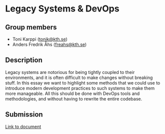 # Legacy Systems & DevOps


## Group members

- Toni Karppi (tonik@kth.se)
- Anders Fredrik Åhs (freahs@kth.se)


## Description

Legacy systems are notorious for being tightly coupled to their environments, and it is often difficult to make changes without breaking stuff. In this essay we want to highlight some methods that we could use to introduce modern development practices to such systems to make them more manageable. All this should be done with DevOps tools and methodologies, and without having to rewrite the entire codebase.

## Submission

[Link to document](legacy_systems_and_devops.pdf)